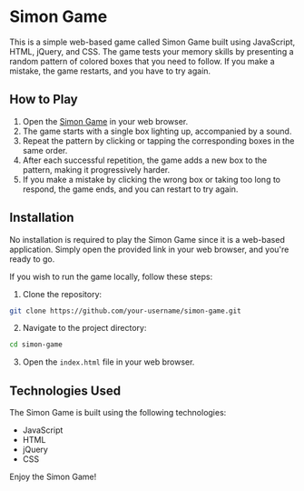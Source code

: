 # Simon Game



This is a simple web-based game called Simon Game built using JavaScript, HTML, jQuery, and CSS. The game tests your memory skills by presenting a random pattern of colored boxes that you need to follow. If you make a mistake, the game restarts, and you have to try again.

## How to Play

1. Open the [Simon Game](https://example.com/simon-game) in your web browser.
2. The game starts with a single box lighting up, accompanied by a sound.
3. Repeat the pattern by clicking or tapping the corresponding boxes in the same order.
4. After each successful repetition, the game adds a new box to the pattern, making it progressively harder.
5. If you make a mistake by clicking the wrong box or taking too long to respond, the game ends, and you can restart to try again.

## Installation

No installation is required to play the Simon Game since it is a web-based application. Simply open the provided link in your web browser, and you're ready to go.

If you wish to run the game locally, follow these steps:

1. Clone the repository:

```bash
git clone https://github.com/your-username/simon-game.git
```

2. Navigate to the project directory:

```bash
cd simon-game
```

3. Open the `index.html` file in your web browser.

## Technologies Used

The Simon Game is built using the following technologies:

- JavaScript
- HTML
- jQuery
- CSS


Enjoy the Simon Game!
